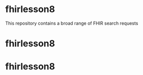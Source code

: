 # fhirlesson8
This repository contains a broad range of FHIR search requests
# fhirlesson8
# fhirlesson8
